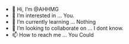 - 👋 Hi, I’m @AHHMG
- 👀 I’m interested in ... You.
- 🌱 I’m currently learning ... Nothing
- 💞️ I’m looking to collaborate on ... I dont know.
- 📫 How to reach me ... You Could
